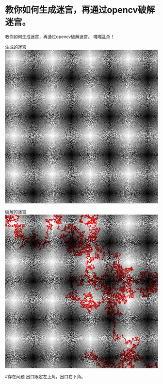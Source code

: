 # 教你如何生成迷宫，再通过opencv破解迷宫。

教你如何生成迷宫，再通过opencv破解迷宫。
嘎嘎乱杀！

生成的迷宫
![生成的迷宫](/1.png)

破解的迷宫
![破解成的迷宫](/2.png)

#存在问题
出口限定左上角，出口右下角。
